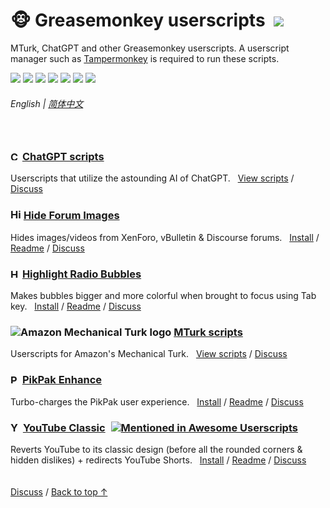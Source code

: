# 🐵 Greasemonkey userscripts &nbsp;[![](https://img.shields.io/twitter/url/http/shields.io.svg?style=social)](https://twitter.com/intent/tweet?text=Just%20discovered%20these%20epic%20userscripts!&url=https://github.com/adamlui/userscripts&hashtags=greasemonkey,userscripts,javascript)
MTurk, ChatGPT and other Greasemonkey userscripts. A userscript manager such as [Tampermonkey](https://www.tampermonkey.net/) is required to run these scripts.

![](https://img.shields.io/badge/Users-25,000+-0ad4fc)
[![](https://img.shields.io/github/stars/adamlui/userscripts?label=Stars)](https://github.com/adamlui/userscripts/stargazers)
[![](https://img.shields.io/badge/License-MIT-green.svg)](../LICENSE.md)
![](https://img.shields.io/badge/Support-Chrome/Safari/Firefox/Edge/Opera/Brave/Vivaldi/Waterfox/Librewolf/Ghost/QQ-989898.svg)
[![](https://img.shields.io/github/commit-activity/m/adamlui/userscripts?label=Commits)](https://github.com/adamlui/userscripts/commits/master)
![](https://img.shields.io/snyk/vulnerabilities/github/adamlui/userscripts?label=Vulnerabilities&labelColor=464646&color=gold)
[![](https://img.shields.io/codefactor/grade/github/adamlui/userscripts?label=Code+Quality)](https://www.codefactor.io/repository/github/adamlui/userscripts)

###### English | [简体中文](zh-cn#readme)

<img height=10px width="100%" src="https://raw.githubusercontent.com/andreasbm/readme/master/assets/lines/aqua.png">

### <picture><source media="(prefers-color-scheme: dark)" srcset="https://i.imgur.com/RduASbD.png"><img width=15 alt="ChatGPT logo" src="https://raw.githubusercontent.com/adamlui/userscripts/master/chatgpt/media/icons/openai-favicon64.png"></picture> [ChatGPT scripts](../chatgpt)

Userscripts that utilize the astounding AI of ChatGPT. &nbsp;
[View scripts](../chatgpt) / 
[Discuss](https://github.com/adamlui/userscripts/discussions)

### <picture><source media="(prefers-color-scheme: dark)" srcset="https://i.imgur.com/EuMNOTX.png"><img width=17 alt="Hide Forum Images logo" src="https://i.imgur.com/TABwyUq.png"></picture> [Hide Forum Images](../hide-forum-images)

Hides images/videos from XenForo, vBulletin & Discourse forums. &nbsp;
[Install](https://greasyfork.org/scripts/12639) / 
[Readme](../hide-forum-images/README.md) / 
[Discuss](https://github.com/adamlui/userscripts/discussions)

### <img alt="Highlight Radio Bubbles logo" src="https://i.imgur.com/ribh0wE.png" width=15> [Highlight Radio Bubbles](../highlight-radio-bubbles)

Makes bubbles bigger and more colorful when brought to focus using Tab key. &nbsp;
[Install](https://greasyfork.org/scripts/26311) / 
[Readme](../highlight-radio-bubbles/README.md) / 
[Discuss](https://github.com/adamlui/userscripts/discussions)

### <img alt="Amazon Mechanical Turk logo" src="https://www.mturk.com/assets/images/favicon.ico"> [MTurk scripts](../mturk)

Userscripts for Amazon's Mechanical Turk. &nbsp;
[View scripts](../mturk) / 
[Discuss](https://github.com/adamlui/userscripts/discussions)

### <img width=15 alt="PikPak logo" src="https://mypikpak.com/favicon-32x32.png"> [PikPak Enhance](../pikpak-enhance)

Turbo-charges the PikPak user experience. &nbsp;
[Install](https://greasyfork.org/en/scripts/464781-pikpak-enhance) / 
[Readme](../pikpak-enhance/docs/README.md) / 
[Discuss](https://github.com/adamlui/userscripts/discussions)

### <img alt="YouTube Classic logo" src="https://i.imgur.com/9vzrMBf.png" width=16> [YouTube Classic](../youtube-classic) <a href="https://github.com/awesome-scripts/awesome-userscripts#youtube"><img src="https://awesome.re/mentioned-badge.svg" alt="Mentioned in Awesome Userscripts" style="margin:0 0 -2px 5px"></a>

Reverts YouTube to its classic design (before all the rounded corners & hidden dislikes) + redirects YouTube Shorts. &nbsp;
[Install](https://greasyfork.org/en/scripts/456132) / 
[Readme](../youtube-classic/README.md) / 
[Discuss](https://github.com/adamlui/userscripts/discussions)

<img height=6px width="100%" src="https://raw.githubusercontent.com/andreasbm/readme/master/assets/lines/aqua.png">

<a href="https://github.com/adamlui/userscripts/discussions">Discuss</a> / 
<a href="#-greasemonkey-userscripts-">Back to top ↑</a>
